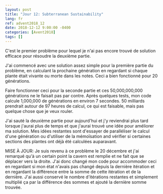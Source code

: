 ```yaml
---
layout: post
title: "Jour 12: Subterranean Sustainability"
lang: fr
ref: advent2018_12
date: 2018-12-12 9:00:00 -0400
categories: [Avent2018]
tags: []
---
```

C'est le premier problème pour lequel je n'ai pas encore trouvé de solution efficace pour résoudre la deuxième partie.

J'ai commencé avec une solution assez simple pour la première partie du problème, en calculant la prochaine génération en regardant si chaque plante était vivante ou morte dans les notes. Ceci a bien fonctionné pour 20 générations.

Faire fonctionner ceci pour la seconde partie et ces 50,000,000,000 générations ne le faisait pas par contre. Après quelques tests, mon code calcule 1,000,000 de générations en environ 7 secondes. 50 milliards prendrait autour de 97 heures de calcul, ce qui est faisable, mais pas quelque chose que je veux rouler.

J'ai sauté la deuxième partie pour aujourd'hui et j'y reviendrai plus tard lorsque j'aurai plus de temps et que j'aurai trouvé une idée pour améliorer ma solution. Mes idées restantes sont d'essayer de paralléliser le calcul d'une génération ou d'utiliser de la mémoïsation and vérifier si certaines sections des plantes ont déjà été calculées auparavant.

MISE À JOUR: Je suis revenu à ce problème le 20 décembre et j'ai remarqué qu'à un certain point la cavern est remplie et ne fait que se déplacer vers la droite. J'ai donc changé mon code pour accommoder ceci en regardant si mon état n'avais pas changé depuis la dernière itération et en regardant la différence entre la somme de cette itération et de la dernière. J'ai aussi conservé le nombre d'itérations restantes et simplement multiplié ça par la différence des sommes et ajouté la dernière somme trouvée. 